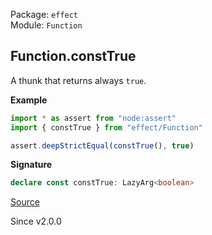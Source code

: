 Package: `effect`<br />
Module: `Function`<br />

## Function.constTrue

A thunk that returns always `true`.

**Example**

```ts
import * as assert from "node:assert"
import { constTrue } from "effect/Function"

assert.deepStrictEqual(constTrue(), true)
```

**Signature**

```ts
declare const constTrue: LazyArg<boolean>
```

[Source](https://github.com/Effect-TS/effect/tree/main/packages/effect/src/Function.ts#L307)

Since v2.0.0